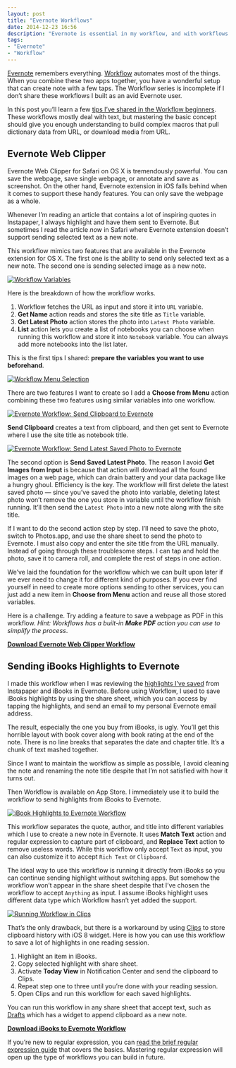 ```yaml
---
layout: post
title: "Evernote Workflows"
date: 2014-12-23 16:56
description: "Evernote is essential in my workflow, and with workflows I can customize how I want the note created easily from Safari and iBooks."
tags:
- "Evernote"
- "Workflow"
---
```


[Evernote](https://www.evernote.com/referral/Registration.action?uid=4069191&sig=f73fab7c71caeed669c2e9a2a93e4023 "Evernote - Sign Up") remembers everything. [Workflow](https://itunes.apple.com/us/app/workflow-powerful-automation/id915249334?mt=8&uo=4&at=11ld6n&ct=workflow+powerful+automation "Workflow: Powerful Automation Made Simple") automates most of the things. When you combine these two apps together, you have a wonderful setup that can create note with a few taps. The Workflow series is incomplete if I don’t share these workflows I built as an avid Evernote user.

<!-- more -->

In this post you’ll learn a few [tips I’ve shared in the Workflow beginners](http://sayzlim.net/workflow-tips-beginners "Workflow Tips for Beginners - Sayz Lim"). These workflows mostly deal with text, but mastering the basic concept should give you enough understanding to build complex macros that pull dictionary data from URL, or download media from URL.

## Evernote Web Clipper

Evernote Web Clipper for Safari on OS X is tremendously powerful. You can save the webpage, save single webpage, or annotate and save as screenshot. On the other hand, Evernote extension in iOS falls behind when it comes to support these handy features. You can only save the webpage as a whole.

Whenever I’m reading an article that contains a lot of inspiring quotes in Instapaper, I always highlight and have them sent to Evernote. But sometimes I read the article *now* in Safari where Evernote extension doesn’t support sending selected text as a new note.

This workflow mimics two features that are available in the Evernote extension for OS X. The first one is the ability to send only selected text as a new note. The second one is sending selected image as a new note.

[ ![Workflow Variables][163214] ](http://images.sayzlim.net/2014/12/workflow_ec_variables.jpg "Workflow Variables")

[163214]: http://images.sayzlim.net/2014/12/workflow_ec_variables.jpg "Workflow Variables"

Here is the breakdown of how the workflow works.

1. Workflow fetches the URL as input and store it into `URL` variable.
2. **Get Name** action reads and stores the site title as `Title` variable.
3. **Get Latest Photo** action stores the photo into `Latest Photo` variable.
4. **List** action lets you create a list of notebooks you can choose when running this workflow and store it into `Notebook` variable. You can always add more notebooks into the list later.

This is the first tips I shared: **prepare the variables you want to use beforehand**.

[ ![Workflow Menu Selection][163228] ](http://images.sayzlim.net/2014/12/workflow_ec_menu.jpg "Workflow Menu Selection")

[163228]: http://images.sayzlim.net/2014/12/workflow_ec_menu.jpg "Workflow Menu Selection"

There are two features I want to create so I add a **Choose from Menu** action combining these two features using similar variables into one workflow.

[ ![Evernote Workflow: Send Clipboard to Evernote][163254] ](http://images.sayzlim.net/2014/12/workflow_ec_send_clipboard.jpg "Evernote Workflow: Send Clipboard to Evernote")

[163254]: http://images.sayzlim.net/2014/12/workflow_ec_send_clipboard.jpg "Evernote Workflow: Send Clipboard to Evernote"


**Send Clipboard** creates a text from clipboard, and then get sent to Evernote where I use the site title as notebook title.

[ ![Evernote Workflow: Send Latest Saved Photo to Evernote][163317] ](http://images.sayzlim.net/2014/12/workflow_ec_send_photo.jpg "Evernote Workflow: Send Latest Saved Photo to Evernote")

[163317]: http://images.sayzlim.net/2014/12/workflow_ec_send_photo.jpg "Evernote Workflow: Send Latest Saved Photo to Evernote"

The second option is **Send Saved Latest Photo**. The reason I avoid **Get Images from Input** is because that action will download all the found images on a web page, which can drain battery and your data package like a hungry ghoul. Efficiency is the key. The workflow will first delete the latest saved photo — since you’ve saved the photo into variable, deleting latest photo won’t remove the one you store in variable until the workflow finish running. It’ll then send the `Latest Photo` into a new note along with the site title.

If I want to do the second action step by step. I’ll need to save the photo, switch to Photos.app, and use the share sheet to send the photo to Evernote. I must also copy and enter the site title from the URL manually. Instead of going through these troublesome steps. I can tap and hold the photo, save it to camera roll, and complete the rest of steps in one action.

We’ve laid the foundation for the workflow which we can built upon later if we ever need to change it for different kind of purposes. If you ever find yourself in need to create more options sending to other services, you can just add a new item in **Choose from Menu** action and reuse all those stored variables.

Here is a challenge. Try adding a feature to save a webpage as PDF in this workflow. *Hint: Workflows has a built-in **Make PDF** action you can use to simplify the process*.

[**Download Evernote Web Clipper Workflow**](https://workflow.is/workflows/e2b8d2bc744441d094a1d067dbf36f45 "Download Evernote Web Clipper Workflow")

## Sending iBooks Highlights to Evernote

I made this workflow when I was reviewing the [highlights I’ve saved](http://sayzlim.net/highlight "Highlight - Sayz Lim") from Instapaper and iBooks in Evernote. Before using Workflow, I used to save iBooks highlights by using the share sheet, which you can access by tapping the highlights, and send an email to my personal Evernote email address.

The result, especially the one you buy from iBooks, is ugly. You’ll get this horrible layout with book cover along with book rating at the end of the note. There is no line breaks that separates the date and chapter title. It’s a chunk of text mashed together.

Since I want to maintain the workflow as simple as possible, I avoid cleaning the note and renaming the note title despite that I’m not satisfied with how it turns out.

Then Workflow is available on App Store. I immediately use it to build the workflow to send highlights from iBooks to Evernote.

[ ![iBook Highlights to Evernote Workflow][163348] ](http://images.sayzlim.net/2014/12/workflow_highlight.jpg "iBook Highlights to Evernote Workflow")

[163348]: http://images.sayzlim.net/2014/12/workflow_highlight.jpg "iBook Highlights to Evernote Workflow"

This workflow separates the quote, author, and title into different variables which I use to create a new note in Evernote. It uses **Match Text** action and regular expression to capture part of clipboard, and **Replace Text** action to remove useless words. While this workflow only accept `Text` as input, you can also customize it to accept `Rich Text` or `Clipboard`.

The ideal way to use this workflow is running it directly from iBooks so you can continue sending highlight without switching apps. But somehow the workflow won’t appear in the share sheet despite that I’ve chosen the workflow to accept `Anything` as input. I assume iBooks highlight uses different data type which Workflow hasn’t yet added the support.

[ ![Running Workflow in Clips][163832] ](http://images.sayzlim.net/2014/12/workflow_clips.jpg "Running Workflow in Clips")

[163832]: http://images.sayzlim.net/2014/12/workflow_clips.jpg "Running Workflow in Clips"

That’s the only drawback, but there is a workaround by using [Clips](https://itunes.apple.com/us/app/clips-copy-paste-anywhere/id917638056?mt=8&uo=4&at=11ld6n&ct=clips+copy+paste+anywhere "Clips - Copy and paste anywhere with widget and keyboard") to store clipboard history with iOS 8 widget. Here is how you can use this workflow to save a lot of highlights in one reading session.

1. Highlight an item in iBooks.
2. Copy selected highlight with share sheet.
3. Activate **Today View** in Notification Center and send the clipboard to Clips.
4. Repeat step one to three until you’re done with your reading session.
5. Open Clips and run this workflow for each saved highlights.

You can run this workflow in any share sheet that accept text, such as [Drafts](https://itunes.apple.com/us/app/drafts-4-quickly-capture-notes/id905337691?mt=8&uo=4&at=11ld6n&ct=drafts+4+quickly+capture+notes "Drafts 4 - Quickly Capture Notes, Share Anywhere!") which has a widget to append clipboard as a new note.

[**Download iBooks to Evernote Workflow**](https://workflow.is/workflows/ce7f9d660b59401f9a18d24c50f4598d "Download iBooks to Evernote Workflow")

If you’re new to regular expression, you can [read the brief regular expression guide](http://sayzlim.net/clipboards-regular-expression "Manipulate Clipboards with Regular Expression - Sayz Lim") that covers the basics. Mastering regular expression will open up the type of workflows you can build in future.